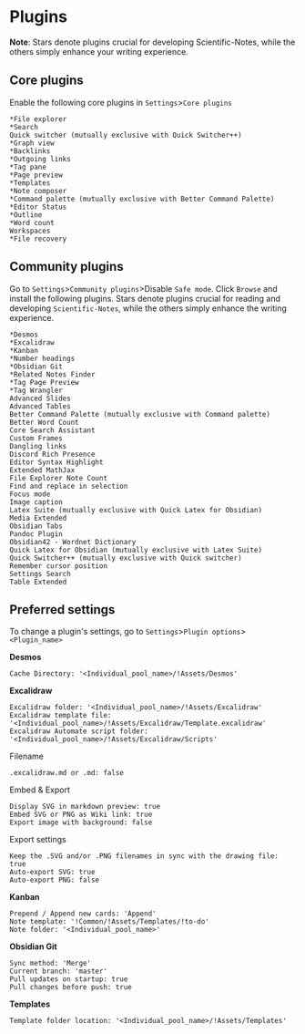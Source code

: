 # Plugins
**Note**: Stars denote plugins crucial for developing Scientific-Notes, while the others simply enhance your writing experience.

## Core plugins
Enable the following core plugins in `Settings`>`Core plugins`

```
*File explorer
*Search
Quick switcher (mutually exclusive with Quick Switcher++)
*Graph view
*Backlinks
*Outgoing links
*Tag pane
*Page preview
*Templates
*Note composer
*Command palette (mutually exclusive with Better Command Palette)
*Editor Status
*Outline
*Word count
Workspaces
*File recovery
```

## Community plugins
Go to `Settings`>`Community plugins`>Disable `Safe mode`. Click `Browse` and install the following plugins. Stars denote plugins crucial for reading and developing `Scientific-Notes`, while the others simply enhance the writing experience.

```
*Desmos
*Excalidraw
*Kanban
*Number headings
*Obsidian Git
*Related Notes Finder
*Tag Page Preview
*Tag Wrangler
Advanced Slides
Advanced Tables
Better Command Palette (mutually exclusive with Command palette)
Better Word Count
Core Search Assistant
Custom Frames
Dangling links
Discord Rich Presence
Editor Syntax Highlight
Extended MathJax
File Explorer Note Count
Find and replace in selection
Focus mode
Image caption
Latex Suite (mutually exclusive with Quick Latex for Obsidian)
Media Extended
Obsidian Tabs
Pandoc Plugin
Obsidian42 - Wordnet Dictionary
Quick Latex for Obsidian (mutually exclusive with Latex Suite)
Quick Switcher++ (mutually exclusive with Quick switcher)
Remember cursor position
Settings Search
Table Extended
```

## Preferred settings
To change a plugin's settings, go to `Settings`>`Plugin options`>`<Plugin_name>`

**Desmos**
```
Cache Directory: '<Individual_pool_name>/!Assets/Desmos'
```

**Excalidraw**
```
Excalidraw folder: '<Individual_pool_name>/!Assets/Excalidraw'
Excalidraw template file: '<Individual_pool_name>/!Assets/Excalidraw/Template.excalidraw'
Excalidraw Automate script folder: '<Individual_pool_name>/!Assets/Excalidraw/Scripts'
```
Filename
```
.excalidraw.md or .md: false
```
Embed & Export
```
Display SVG in markdown preview: true
Embed SVG or PNG as Wiki link: true
Export image with background: false
```
Export settings
```
Keep the .SVG and/or .PNG filenames in sync with the drawing file: true
Auto-export SVG: true
Auto-export PNG: false
```

**Kanban**
```
Prepend / Append new cards: 'Append'
Note template: '!Common/!Assets/Templates/!to-do'
Note folder: '<Individual_pool_name>'
```

**Obsidian Git**
```
Sync method: 'Merge'
Current branch: 'master'
Pull updates on startup: true
Pull changes before push: true
```

**Templates**
```
Template folder location: '<Individual_pool_name>/!Assets/Templates'
```
